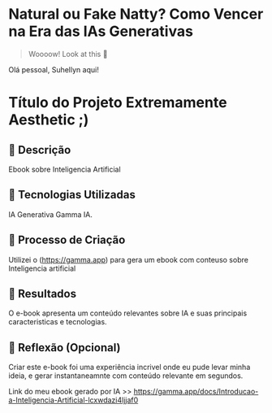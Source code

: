 # Natural ou Fake Natty? Como Vencer na Era das IAs Generativas

> Woooow! Look at this 👀

Olá pessoal, Suhellyn aqui! 

# Título do Projeto Extremamente Aesthetic ;)

## 📒 Descrição
Ebook sobre Inteligencia Artificial

## 🤖 Tecnologias Utilizadas
IA Generativa Gamma IA.

## 🧐 Processo de Criação
Utilizei o (https://gamma.app) para gera um ebook com conteuso sobre Inteligencia artificial

## 🚀 Resultados
O e-book apresenta um conteúdo relevantes sobre IA e suas principais caracteristicas e tecnologias.

## 💭 Reflexão (Opcional)
Criar este e-book foi uma experiência incrivel onde eu pude levar minha ideia, e gerar instantaneamnte com conteúdo relevante em segundos.


Link do meu ebook gerado por IA  >>  https://gamma.app/docs/Introducao-a-Inteligencia-Artificial-lcxwdazi4ljjaf0

